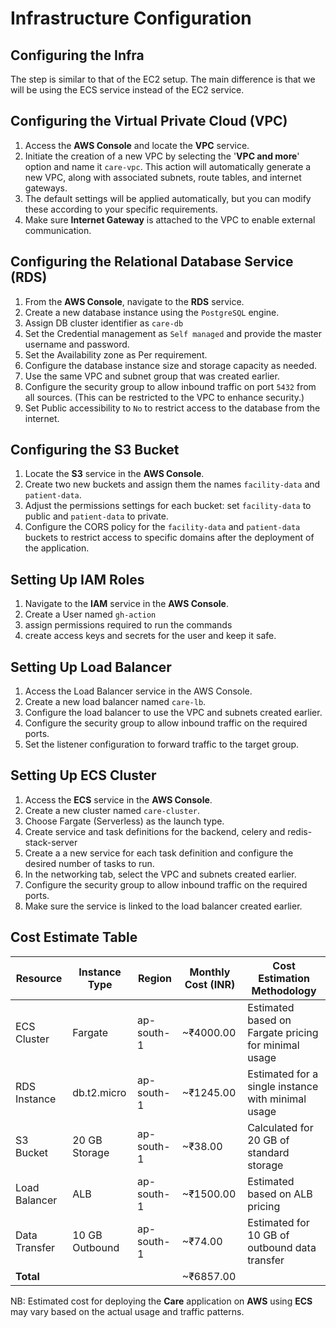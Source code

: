 # Infrastructure Configuration
## Configuring the Infra

The step is similar to that of the EC2 setup. The main difference is that we will be using the ECS service instead of the EC2 service.

## Configuring the Virtual Private Cloud (VPC)

1. Access the **AWS Console** and locate the **VPC** service.
2. Initiate the creation of a new VPC by selecting the '**VPC and more**' option and name it `care-vpc`. This action will automatically generate a new VPC, along with associated subnets, route tables, and internet gateways.
3. The default settings will be applied automatically, but you can modify these according to your specific requirements.
4. Make sure **Internet Gateway** is attached to the VPC to enable external communication.

## Configuring the Relational Database Service (RDS)

1. From the **AWS Console**, navigate to the **RDS** service.
2. Create a new database instance using the `PostgreSQL` engine.
3. Assign DB cluster identifier as `care-db`
4. Set the Credential management as `Self managed` and provide the master username and password.
5. Set the Availability zone as Per requirement.
6. Configure the database instance size and storage capacity as needed.
7. Use the same VPC and subnet group that was created earlier.
8. Configure the security group to allow inbound traffic on port `5432` from all sources. (This can be restricted to the VPC to enhance security.)
9. Set Public accessibility to `No` to restrict access to the database from the internet.

## Configuring the S3 Bucket

1. Locate the **S3** service in the **AWS Console**.
2. Create two new buckets and assign them the names `facility-data` and `patient-data`.
3. Adjust the permissions settings for each bucket: set `facility-data` to public and `patient-data` to private.
4. Configure the CORS policy for the `facility-data` and `patient-data` buckets to restrict access to specific domains after the deployment of the application.

## Setting Up IAM Roles

1. Navigate to the **IAM** service in the **AWS Console**.
2. Create a User named `gh-action`
3. assign permissions required to run the commands
4. create access keys and secrets for the user and keep it safe.

## Setting Up Load Balancer

1. Access the Load Balancer service in the AWS Console.
2. Create a new load balancer named `care-lb`.
3. Configure the load balancer to use the VPC and subnets created earlier.
4. Configure the security group to allow inbound traffic on the required ports.
5. Set the listener configuration to forward traffic to the target group.

## Setting Up ECS Cluster

1. Access the **ECS** service in the **AWS Console**.
2. Create a new cluster named `care-cluster`.
3. Choose Fargate (Serverless) as the launch type.
4. Create service and task definitions for the backend, celery and redis-stack-server
5. Create a a new service for each task definition and configure the desired number of tasks to run.
6. In the networking tab, select the VPC and subnets created earlier.
7. Configure the security group to allow inbound traffic on the required ports.
8. Make sure the service is linked to the load balancer created earlier.

## Cost Estimate Table

| Resource       | Instance Type | Region      | Monthly Cost (INR) | Cost Estimation Methodology                          |
|----------------|---------------|-------------|--------------------|-----------------------------------------------------|
| ECS Cluster    | Fargate       | ap-south-1  | ~₹4000.00          | Estimated based on Fargate pricing for minimal usage|
| RDS Instance   | db.t2.micro   | ap-south-1  | ~₹1245.00          | Estimated for a single instance with minimal usage  |
| S3 Bucket      | 20 GB Storage | ap-south-1  | ~₹38.00            | Calculated for 20 GB of standard storage            |
| Load Balancer  | ALB           | ap-south-1  | ~₹1500.00          | Estimated based on ALB pricing                      |
| Data Transfer  | 10 GB Outbound| ap-south-1  | ~₹74.00            | Estimated for 10 GB of outbound data transfer       |
| **Total**      |               |             | ~₹6857.00          |                                                     |

NB: Estimated cost for deploying the **Care** application on **AWS** using **ECS** may vary based on the actual usage and traffic patterns.
